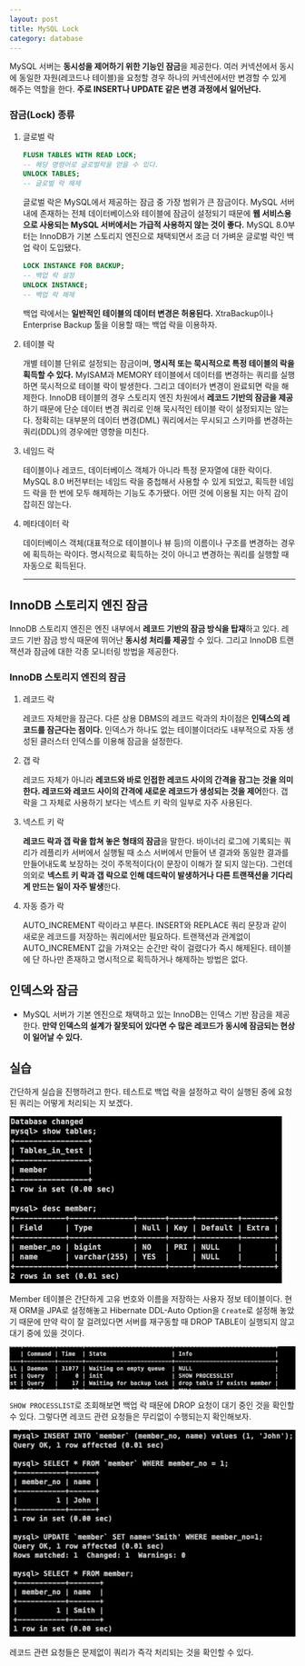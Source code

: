 ```yaml
---
layout: post
title: MySQL Lock
category: database
---
```


MySQL 서버는 **동시성을 제어하기 위한 기능인 잠금**을 제공한다. 여러 커넥션에서 동시에 동일한 자원(레코드나 테이블)을 요청할 경우 하나의 커넥션에서만 변경할 수 있게 해주는 역할을 한다. **주로 INSERT나 UPDATE 같은 변경 과정에서 일어난다.**

### 잠금(Lock) 종류

1. 글로벌 락
    
    ```sql
    FLUSH TABLES WITH READ LOCK;
    -- 해당 명령어로 글로벌락을 얻을 수 있다.
    UNLOCK TABLES;
    -- 글로벌 락 해제
    ```
    
    글로벌 락은 MySQL에서 제공하는 잠금 중 가장 범위가 큰 잠금이다. MySQL 서버 내에 존재하는 전체 데이터베이스와 테이블에 잠금이 설정되기 때문에 **웹 서비스용으로 사용되는 MySQL 서버에서는 가급적 사용하지 않는 것이 좋다.** MySQL 8.0부터는 InnoDB가 기본 스토리지 엔진으로 채택되면서 조금 더 가벼운 글로벌 락인 백업 락이 도입됐다.   
    
    ```sql
    LOCK INSTANCE FOR BACKUP;
    -- 백업 락 설정
    UNLOCK INSTANCE;
    -- 백업 락 해제
    ```
    
    백업 락에서는 **일반적인 테이블의 데이터 변경은 허용된다.** XtraBackup이나 Enterprise Backup 툴을 이용할 때는 백업 락을 이용하자.   
    
2. 테이블 락
    
    개별 테이블 단위로 설정되는 잠금이며, **명시적 또는 묵시적으로 특정 테이블의 락을 획득할 수 있다.** MyISAM과 MEMORY 테이블에서 데이터를 변경하는 쿼리를 실행하면 묵시적으로 테이블 락이 발생한다. 그리고 데이터가 변경이 완료되면 락을 해제한다. InnoDB 테이블의 경우 스토리지 엔진 차원에서 **레코드 기반의 잠금을 제공**하기 때문에 단순 데이터 변경 쿼리로 인해 묵시적인 테이블 락이 설정되지는 않는다. 정확히는 대부분의 데이터 변경(DML) 쿼리에서는 무시되고 스키마를 변경하는 쿼리(DDL)의 경우에만 영향을 미친다.   
    
3. 네임드 락
    
    테이블이나 레코드, 데이터베이스 객체가 아니라 특정 문자열에 대한 락이다. MySQL 8.0 버전부터는 네임드 락을 중첩해서 사용할 수 있게 되었고, 획득한 네임드 락을 한 번에 모두 해제하는 기능도 추가됐다. 어떤 것에 이용될 지는 아직 감이 잡히진 않는다.   
    

1. 메타데이터 락
    
    데이터베이스 객체(대표적으로 테이블이나 뷰 등)의 이름이나 구조를 변경하는 경우에 획득하는 락이다. 명시적으로 획득하는 것이 아니고 변경하는 쿼리를 실행할 때 자동으로 획득된다.   
    
    ---
    

## InnoDB 스토리지 엔진 잠금

InnoDB 스토리지 엔진은 엔진 내부에서 **레코드 기반의 잠금 방식을 탑재**하고 있다. 레코드 기반 잠금 방식 때문에 뛰어난 **동시성 처리를 제공**할 수 있다. 그리고 InnoDB 트랜잭션과 잠금에 대한 각종 모니터링 방법을 제공한다.

### InnoDB 스토리지 엔진의 잠금

1. 레코드 락
    
    레코드 자체만을 잠근다. 다른 상용 DBMS의 레코드 락과의 차이점은 **인덱스의 레코드를 잠근다는 점이다.**  인덱스가 하나도 없는 테이블이더라도 내부적으로 자동 생성된 클러스터 인덱스를 이용해 잠금을 설정한다.   
    
2. 갭 락
    
    레코드 자체가 아니라 **레코드와 바로 인접한 레코드 사이의 간격을 잠그는 것을 의미한다. 레코드와 레코드 사이의 간격에 새로운 레코드가 생성되는 것을 제어**한다. 갭 락을 그 자체로 사용하기 보다는 넥스트 키 락의 일부로 자주 사용된다.   
    
3. 넥스트 키 락
    
    **레코드 락과 갭 락을 합쳐 놓은 형태의 잠금**을 말한다. 바이너리 로그에 기록되는 쿼리가 레플리카 서버에서 실행될 때 소스 서버에서 만들어 낸 결과와 동일한 결과를 만들어내도록 보장하는 것이 주목적이다(이 문장이 이해가 잘 되지 않는다). 그런데 의외로 **넥스트 키 락과 갭 락으로 인해 데드락이 발생하거나 다른 트랜잭션을 기다리게 만드는 일이 자주 발생**한다.   
    
4. 자동 증가 락
    
    AUTO_INCREMENT 락이라고 부른다. INSERT와 REPLACE 쿼리 문장과 같이 새로운 레코드를 저장하는 쿼리에서만 필요하다. 트랜잭션과 관계없이 AUTO_INCREMENT 값을 가져오는 순간만 락이 걸렸다가 즉시 해제된다. 테이블에 단 하나만 존재하고 명시적으로 획득하거나 해제하는 방법은 없다.   
    

## 인덱스와 잠금

- MySQL 서버가 기본 엔진으로 채택하고 있는 InnoDB는 인덱스 기반 잠금을 제공한다. **만약 인덱스의 설계가 잘못되어 있다면 수 많은 레코드가 동시에 잠금되는 현상이 일어날 수 있다.**   

## 실습

간단하게 실습을 진행하려고 한다. 테스트로 백업 락을 설정하고 락이 실행된 중에 요청된 쿼리는 어떻게 처리되는 지 보겠다.   

![screenshot](/assets/posts_screenshots/mysql-lock-1.png)

Member 테이블은 간단하게 고유 번호와 이름을 저장하는 사용자 정보 테이블이다. 현재 ORM을 JPA로 설정해놓고 Hibernate DDL-Auto Option을 `Create`로 설정해 놓았기 때문에 만약 락이 잘 걸려있다면 서버를 재구동할 때 DROP TABLE이 실행되지 않고 대기 중에 있을 것이다.   

![screenshot](/assets/posts_screenshots/mysql-lock-2.png)

`SHOW PROCESSLIST`로 조회해보면 백업 락 때문에 DROP 요청이 대기 중인 것을 확인할 수 있다. 그렇다면 레코드 관련 요청들은 무리없이 수행되는지 확인해보자.   

![screenshot](/assets/posts_screenshots/mysql-lock-3.png)

레코드 관련 요청들은 문제없이 쿼리가 즉각 처리되는 것을 확인할 수 있다.
